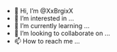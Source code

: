 - 👋 Hi, I’m @XxBrgixX
- 👀 I’m interested in ...
- 🌱 I’m currently learning ...
- 💞️ I’m looking to collaborate on ...
- 📫 How to reach me ...

<!---
XxBrgixX/XxBrgixX is a ✨ special ✨ repository because its `README.md` (this file) appears on your GitHub profile.
You can click the Preview link to take a look at your changes.
--->
